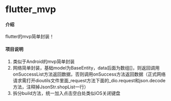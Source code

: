 # flutter_mvp

#### 介绍
flutter的mvp简单封装！

#### 项目说明
1. 类似于Android的mvp简单封装
2. 网络简单封装，基础model为BaseEntity，data后面为数组[]，则返回调用onSuccessList方法返回数据，否则调用onSuccess方法返回数据（正式网络请求需打开dioutils文件里面_request方法下面的_dio.request和json.decode方法，注释掉JsonStr.shopList一行）
3. 拆分build方法，统一加入点击空白处类似iOS关闭键盘
